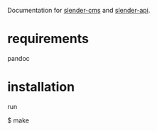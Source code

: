 Documentation for [slender-cms](https://github.com/dwsla/slender-cms) and [slender-api](https://github.com/dwsla/slender-api).

# requirements

pandoc

# installation

run 

$ make


